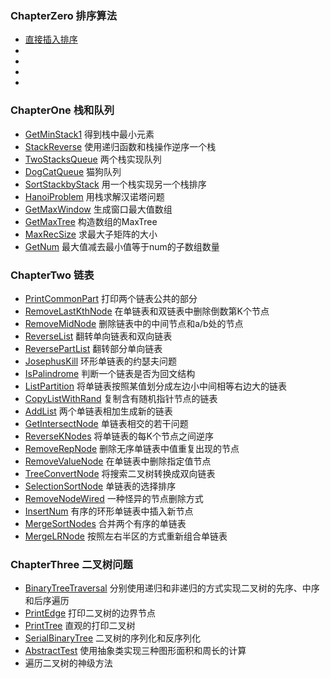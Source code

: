 ### ChapterZero 排序算法
- [直接插入排序]()
- []()
- []()
- []()
- []()

### ChapterOne 栈和队列
- [GetMinStack1](https://github.com/guangxush/JavaDataStructure/blob/master/src/chapterOne/GetMinStack1.java) 得到栈中最小元素
- [StackReverse](https://github.com/guangxush/JavaDataStructure/blob/master/src/chapterOne/StackReverse.java) 使用递归函数和栈操作逆序一个栈
- [TwoStacksQueue](https://github.com/guangxush/JavaDataStructure/blob/master/src/chapterOne/TwoStacksQueue.java) 两个栈实现队列
- [DogCatQueue](https://github.com/guangxush/JavaDataStructure/blob/master/src/chapterOne/DogCatQueue.java) 猫狗队列
- [SortStackbyStack](https://github.com/guangxush/JavaDataStructure/blob/master/src/chapterOne/SortStackbyStack.java) 用一个栈实现另一个栈排序
- [HanoiProblem](https://github.com/guangxush/JavaDataStructure/blob/master/src/chapterOne/HanoiProblem.java) 用栈求解汉诺塔问题
- [GetMaxWindow](https://github.com/guangxush/JavaDataStructure/blob/master/src/chapterOne/GetMaxWindow.java) 生成窗口最大值数组
- [GetMaxTree](https://github.com/guangxush/JavaDataStructure/blob/master/src/chapterOne/GetMaxTree.java) 构造数组的MaxTree
- [MaxRecSize](https://github.com/guangxush/JavaDataStructure/blob/master/src/chapterOne/MaxRecSize.java) 求最大子矩阵的大小
- [GetNum](https://github.com/guangxush/JavaDataStructure/blob/master/src/chapterOne/GetNum.java) 最大值减去最小值等于num的子数组数量
### ChapterTwo 链表
- [PrintCommonPart](https://github.com/guangxush/JavaDataStructure/blob/master/src/chapterTwo/PrintCommonPart.java) 打印两个链表公共的部分
- [RemoveLastKthNode](https://github.com/guangxush/JavaDataStructure/blob/master/src/chapterTwo/RemoveLastKthNode.java) 在单链表和双链表中删除倒数第K个节点
- [RemoveMidNode](https://github.com/guangxush/JavaDataStructure/blob/master/src/chapterTwo/RemoveMidNode.java) 删除链表中的中间节点和a/b处的节点
- [ReverseList](https://github.com/guangxush/JavaDataStructure/blob/master/src/chapterTwo/ReverseList.java) 翻转单向链表和双向链表
- [ReversePartList](https://github.com/guangxush/JavaDataStructure/blob/master/src/chapterTwo/ReversePartList.java) 翻转部分单向链表
- [JosephusKill](https://github.com/guangxush/JavaDataStructure/blob/master/src/chapterTwo/JosephusKill.java) 环形单链表的约瑟夫问题
- [IsPalindrome](https://github.com/guangxush/JavaDataStructure/blob/master/src/chapterTwo/IsPalindrome.java) 判断一个链表是否为回文结构
- [ListPartition](https://github.com/guangxush/JavaDataStructure/blob/master/src/chapterTwo/ListPartition.java) 将单链表按照某值划分成左边小中间相等右边大的链表
- [CopyListWithRand](https://github.com/guangxush/JavaDataStructure/blob/master/src/chapterTwo/CopyListWithRand.java) 复制含有随机指针节点的链表
- [AddList](https://github.com/guangxush/JavaDataStructure/blob/master/src/chapterTwo/AddList.java) 两个单链表相加生成新的链表
- [GetIntersectNode](https://github.com/guangxush/JavaDataStructure/blob/master/src/chapterTwo/GetIntersectNode.java) 单链表相交的若干问题
- [ReverseKNodes](https://github.com/guangxush/JavaDataStructure/blob/master/src/chapterTwo/ReverseKNodes.java) 将单链表的每K个节点之间逆序
- [RemoveRepNode](https://github.com/guangxush/JavaDataStructure/blob/master/src/chapterTwo/RemoveRepNode.java) 删除无序单链表中值重复出现的节点
- [RemoveValueNode](https://github.com/guangxush/JavaDataStructure/blob/master/src/chapterTwo/RemoveValueNode.java) 在单链表中删除指定值节点
- [TreeConvertNode](https://github.com/guangxush/JavaDataStructure/blob/master/src/chapterTwo/TreeConvertNode.java) 将搜索二叉树转换成双向链表
- [SelectionSortNode](https://github.com/guangxush/JavaDataStructure/blob/master/src/chapterTwo/SelectionSortNode.java) 单链表的选择排序
- [RemoveNodeWired](https://github.com/guangxush/JavaDataStructure/blob/master/src/chapterTwo/RemoveNodeWired.java) 一种怪异的节点删除方式
- [InsertNum](https://github.com/guangxush/JavaDataStructure/blob/master/src/chapterTwo/InsertNum.java) 有序的环形单链表中插入新节点
- [MergeSortNodes](https://github.com/guangxush/JavaDataStructure/blob/master/src/chapterTwo/MergeSortNodes.java) 合并两个有序的单链表
- [MergeLRNode](https://github.com/guangxush/JavaDataStructure/blob/master/src/chapterTwo/MergeLRNode.java) 按照左右半区的方式重新组合单链表
### ChapterThree 二叉树问题
- [BinaryTreeTraversal](https://github.com/guangxush/JavaDataStructure/blob/master/src/chapterThree/BinaryTreeTraversal.java) 分别使用递归和非递归的方式实现二叉树的先序、中序和后序遍历
- [PrintEdge](https://github.com/guangxush/JavaDataStructure/blob/master/src/chapterThree/PrintEdge.java) 打印二叉树的边界节点
- [PrintTree](https://github.com/guangxush/JavaDataStructure/blob/master/src/chapterThree/PrintTree.java) 直观的打印二叉树
- [SerialBinaryTree](https://github.com/guangxush/JavaDataStructure/blob/master/src/chapterThree/SerialBinaryTree.java) 二叉树的序列化和反序列化
- [AbstractTest](https://github.com/guangxush/JavaDataStructure/blob/master/src/chapterThree/AbstractTest.java) 使用抽象类实现三种图形面积和周长的计算
- []()遍历二叉树的神级方法








